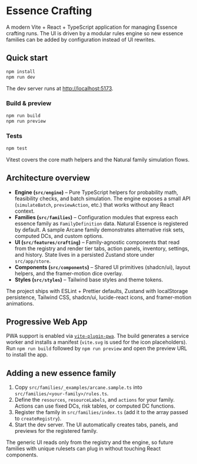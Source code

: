 # Essence Crafting

A modern Vite + React + TypeScript application for managing Essence crafting runs. The UI is driven by a modular rules engine so new essence families can be added by configuration instead of UI rewrites.

## Quick start

```bash
npm install
npm run dev
```

The dev server runs at [http://localhost:5173](http://localhost:5173).

### Build & preview

```bash
npm run build
npm run preview
```

### Tests

```bash
npm test
```

Vitest covers the core math helpers and the Natural family simulation flows.

## Architecture overview

- **Engine (`src/engine`)** – Pure TypeScript helpers for probability math, feasibility checks, and batch simulation. The engine exposes a small API (`simulateBatch`, `previewAction`, etc.) that works without any React context.
- **Families (`src/families`)** – Configuration modules that express each essence family as `FamilyDefinition` data. Natural Essence is registered by default. A sample Arcane family demonstrates alternative risk sets, computed DCs, and custom options.
- **UI (`src/features/crafting`)** – Family-agnostic components that read from the registry and render tier tabs, action panels, inventory, settings, and history. State lives in a persisted Zustand store under `src/app/store`.
- **Components (`src/components`)** – Shared UI primitives (shadcn/ui), layout helpers, and the framer-motion dice overlay.
- **Styles (`src/styles`)** – Tailwind base styles and theme tokens.

The project ships with ESLint + Prettier defaults, Zustand with localStorage persistence, Tailwind CSS, shadcn/ui, lucide-react icons, and framer-motion animations.

## Progressive Web App

PWA support is enabled via [`vite-plugin-pwa`](https://github.com/vite-pwa/vite-plugin-pwa). The build generates a service worker and installs a manifest (`vite.svg` is used for the icon placeholders). Run `npm run build` followed by `npm run preview` and open the preview URL to install the app.

## Adding a new essence family

1. Copy `src/families/_examples/arcane.sample.ts` into `src/families/<your-family>/rules.ts`.
2. Define the `resources`, `resourceLabels`, and `actions` for your family. Actions can use fixed DCs, risk tables, or computed DC functions.
3. Register the family in `src/families/index.ts` (add it to the array passed to `createRegistry`).
4. Start the dev server. The UI automatically creates tabs, panels, and previews for the registered family.

The generic UI reads only from the registry and the engine, so future families with unique rulesets can plug in without touching React components.
